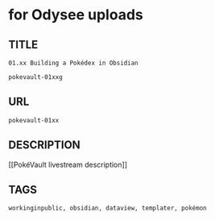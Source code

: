 # for Odysee uploads

## TITLE
```
01.xx Building a Pokédex in Obsidian
```

```
pokevault-01xxg
```

## URL

```
pokevault-01xx
```
## DESCRIPTION
[[PokéVault livestream description]]

## TAGS

```
workinginpublic, obsidian, dataview, templater, pokémon
```


